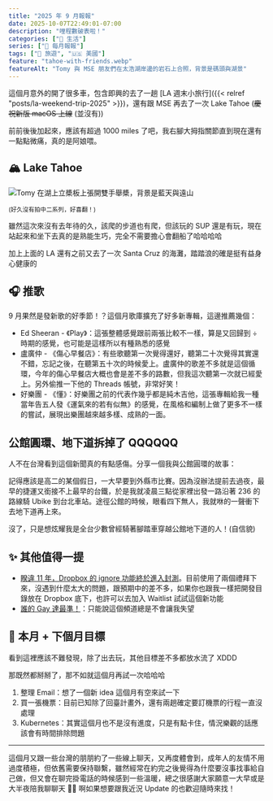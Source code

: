 ```yaml
---
title: "2025 年 9 月報報"
date: 2025-10-07T22:49:01-07:00
description: "哩程數破表啦！"
categories: ["🍫 生活"]
series: ["📰 每月報報"]
tags: ["🧳 旅遊", "🇺🇸 美國"]
feature: "tahoe-with-friends.webp"
featureAlt: "Tomy 與 MSE 朋友們在太浩湖岸邊的岩石上合照，背景是碼頭與湖景"
---
```


這個月意外的開了很多車，包含即興的去了一趟 [LA 週末小旅行]({{< relref "posts/la-weekend-trip-2025" >}})，還有跟 MSE 再去了一次 Lake Tahoe (~~慶祝新版 macOS 上線~~ (並沒有))

前前後後加起來，應該有超過 1000 miles 了吧，我右腳大拇指關節直到現在還有一點點微痛，真的是阿娘喂。

## 🏔️ Lake Tahoe

![Tomy 在湖上立槳板上張開雙手舉槳，背景是藍天與遠山](tomy-on-sup.webp "我要成為海賊王！！！！！<br />📸: Lenka")

<small>(好久沒有拍中二系列，好喜翻！)</small>

雖然這次來沒有去年待的久，該爬的步道也有爬，但該玩的 SUP 還是有玩，現在站起來和坐下去真的是熟能生巧，完全不需要擔心會翻船了哈哈哈哈

加上上面的 LA 還有之前又去了一次 Santa Cruz 的海灘，踏踏浪的確是挺有益身心健康的

## 🎧 推歌

9 月果然是發新歌的好季節！？這個月歌庫擴充了好多新專輯，這邊推薦幾個：

- Ed Sheeran - 《Play》：這張整體感覺跟前兩張比較不一樣，算是又回歸到 ÷ 時期的感覺，也可能是這樣所以有種熟悉的感覺
- 盧廣仲 - 《傷心早餐店》：有些歌聽第一次覺得還好，聽第二十次覺得其實還不錯，忘記之後，在聽第五十次的時候愛上。盧廣仲的歌差不多就是這個循環，今年的傷心早餐店大概也會是差不多的路數，但我這次聽第一次就已經愛上。另外偷推一下他的 Threads 帳號，非常好笑！
- 好樂團 - 《懂》：好樂團之前的代表作幾乎都是純木吉他，這張專輯給我一種當年告五人發《運氣來的若有似無》的感覺，在風格和編制上做了更多不一樣的嘗試，展現出樂團越來越多樣、成熟的一面。

## 公館圓環、地下道拆掉了 QQQQQQ

人不在台灣看到這個新聞真的有點感傷。分享一個我與公館圓環的故事：

記得應該是高二的某個假日，一大早要到外縣市比賽。因為沒辦法提前去過夜，最早的捷運又銜接不上最早的台鐵，於是我就凌晨三點從家裡出發一路沿著 236 的路線騎 Ubike 到台北車站。途徑公館的時候，眼看四下無人，我就咻的一聲衝下去地下道再上來。

沒了，只是想炫耀我是全台少數曾經騎著腳踏車穿越公館地下道的人！(自信貌)

## ✨ 其他值得一提

- [睽違 11 年，Dropbox 的 ignore 功能終於進入封測](https://www.dropboxforum.com/idea/101002013/add-dropboxignore-directory-to-exclude-folders-without-using-selective-sync/5926)。目前使用了兩個禮拜下來，沒遇到什麼太大的問題，跟預期中的差不多，如果你也跟我一樣把開發目錄放在 Dropbox 底下，也許可以去加入 Waitlist 試試這個新功能
- [誰的 Gay 達最準！](https://youtu.be/EWYy3ILBPKQ?si=V7fQzaz1lR7rwwMw)：只能說這個頻道總是不會讓我失望

## 🎯 本月 + 下個月目標

看到這裡應該不難發現，除了出去玩，其他目標差不多都放水流了 XDDD

那既然都掰掰了，那不如就這個月再試一次哈哈哈

1. 整理 Email：想了一個新 idea 這個月有空來試一下
2. 買一張機票：目前已知除了回臺計畫外，還有兩趟確定要訂機票的行程一直沒處理
3. Kubernetes：其實這個月也不是沒有進度，只是有點卡住，情況樂觀的話應該會有時間排除問題

---

這個月又跟一些台灣的朋朋約了一些線上聊天，又再度體會到，成年人的友情不用過度積極，但依舊需要保持聯繫，雖然經常在約完之後覺得為什麼要沒事找事給自己做，但又會在聊完掛電話的時候感到一些溫暖，總之很感謝大家願意一大早或是大半夜陪我聊聊天 🫶🏻 啊如果想要跟我近況 Update 的也歡迎隨時來找！

